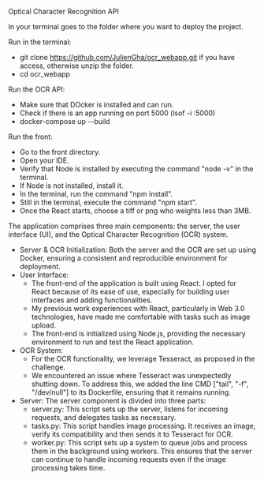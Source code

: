 Optical Character Recognition API

In your terminal goes to the folder where you want to deploy the project.

Run in the terminal:
- git clone https://github.com/JulienGha/ocr_webapp.git if you have access, otherwise unzip the folder.
- cd ocr_webapp

Run the OCR API:
- Make sure that DOcker is installed and can run.
- Check if there is an app running on port 5000 (lsof -i :5000)
- docker-compose up --build

Run the front:
- Go to the front directory.
- Open your IDE.
- Verify that Node is installed by executing the command "node -v" in the terminal.
- If Node is not installed, install it.
- In the terminal, run the command "npm install".
- Still in the terminal, execute the command "npm start".
- Once the React starts, choose a tiff or png who weights less than 3MB.

The application comprises three main components: the server, the user interface (UI), and the Optical Character Recognition (OCR) system.
- Server & OCR Initialization: Both the server and the OCR are set up using Docker, ensuring a consistent and reproducible environment for deployment.
- User Interface:
  - The front-end of the application is built using React. I opted for React because of its ease of use, especially for building user interfaces and adding functionalities.
  - My previous work experiences with React, particularly in Web 3.0 technologies, have made me comfortable with tasks such as image upload.
  - The front-end is initialized using Node.js, providing the necessary environment to run and test the React application.
- OCR System:
  - For the OCR functionality, we leverage Tesseract, as proposed in the challenge.
  - We encountered an issue where Tesseract was unexpectedly shutting down. To address this, we added the line CMD ["tail", "-f", "/dev/null"] to its Dockerfile, ensuring that it remains running.
- Server: The server component is divided into three parts:
  - server.py: This script sets up the server, listens for incoming requests, and delegates tasks as necessary.
  - tasks.py: This script handles image processing. It receives an image, verify its compatibility and then sends it to Tesseract for OCR.
  - worker.py: This script sets up a system to queue jobs and process them in the background using workers. This ensures that the server can continue to handle incoming requests even if the image processing takes time.
